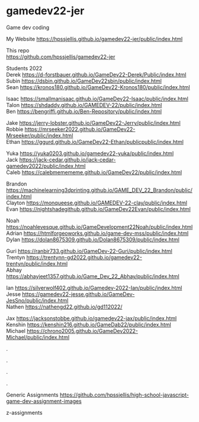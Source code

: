 # gamedev22-jer
Game dev coding


My Website   https://hpssjellis.github.io/gamedev22-jer/public/index.html

This repo  
https://github.com/hpssjellis/gamedev22-jer




Students 2022   
Derek    https://d-forstbauer.github.io/GameDev22-Derek/Public/index.html     
Subin    https://dsbin.github.io/GameDev22sbin/public/index.html     
Sean	   https://kronos180.github.io/GameDev22-Kronos180/public/index.html   

Isaac    https://smallmanisaac.github.io/GameDev22-Isaac/public/index.html     
Talon		 https://shdaddy.github.io/GAMEDEV-22/public/index.html        
Ben		   https://bengriffi.github.io/Ben-Repository/public/index.html  

Jake		 https://jerry-lobster.github.io/GameDev22-Jerry/public/index.html     
Robbie	 https://mrseeker2022.github.io/GameDev22-Mrseeker/public/index.html     
Ethan	   https://ggurd.github.io/GameDev22-Ethan/publicpublic/index.html  

Yuka	 	 https://yuka0203.github.io/gamedev22-yuka/public/index.html     
Jack		 https://jack-cedar.github.io/jack-cedar-gamedev2022/public/index.html     
Caleb		 https://calebmemememe.github.io/GameDev22/public/index.html 

Brandon	 https://machinelearning3dprinting.github.io/GAME_DEV_22_Brandon/public/index.html     
Clayton	 https://monqueese.github.io/GAMEDEV-22-clay/public/index.html       
Evan		 https://nightshadegithub.github.io/GameDev22Evan/public/index.html  

Noah		 https://noahlevesque.github.io/GameDevelopment22Noah/public/index.html     
Adrian	 https://htmlforgeoworks.github.io/game-dev-mss/public/index.html         
Dylan		 https://dolan8675309.github.io/Dolan8675309/public/index.html    

Guri		 https://ranbir733.github.io/GameDev-22-Guri/public/index.html     
Trentyn	 https://trentynn-gd2022.github.io/gamedev22-trentyn/public/index.html       
Abhay		 https://abhayjeet1357.github.io/Game_Dev_22_Abhay/public/index.html  

Ian		   https://silverwolf402.github.io/Gamedev-2022-Ian/public/index.html     
Jesse		 https://gamedev22-jesse.github.io/GameDev-JesSno/public/index.html         
Nathen	 https://nathengd22.github.io/gd112022/     

Jax		   https://jacksonstobbe.github.io/gamedev22-jax/public/index.html     
Kenshin  https://kenshin216.github.io/GameDab22/public/index.html     
Michael	 https://chrono2005.github.io/GameDev2022-Michael/public/index.html   


.



.








.



.




Generic Assignments
https://github.com/hpssjellis/high-school-javascript-game-dev-assignment-images

z-assignments
